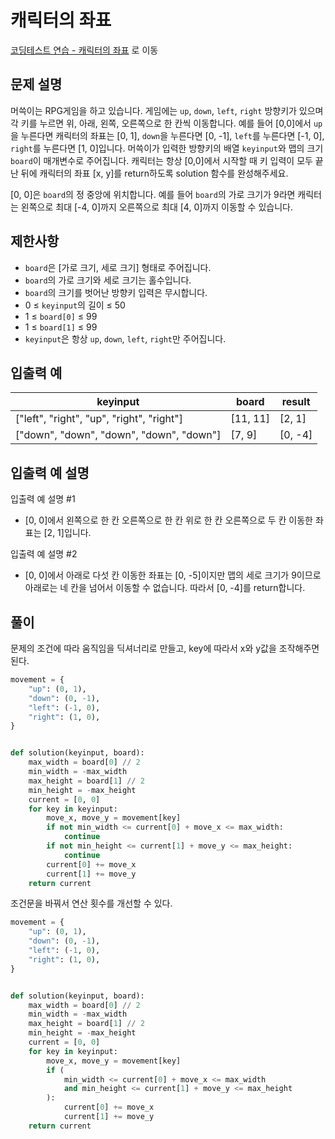 # 캐릭터의 좌표

[코딩테스트 연습 - 캐릭터의 좌표][1] 로 이동

## 문제 설명

머쓱이는 RPG게임을 하고 있습니다. 게임에는 `up`, `down`, `left`, `right` 방향키가 있으며 각 키를 누르면 위, 아래, 왼쪽, 오른쪽으로 한 칸씩 이동합니다. 예를 들어 [0,0]에서 `up`을 누른다면 캐릭터의 좌표는 [0, 1], `down`을 누른다면 [0, -1], `left`를 누른다면 [-1, 0], `right`를 누른다면 [1, 0]입니다. 머쓱이가 입력한 방향키의 배열 `keyinput`와 맵의 크기 `board`이 매개변수로 주어집니다. 캐릭터는 항상 [0,0]에서 시작할 때 키 입력이 모두 끝난 뒤에 캐릭터의 좌표 [x, y]를 return하도록 solution 함수를 완성해주세요.

[0, 0]은 `board`의 정 중앙에 위치합니다. 예를 들어 `board`의 가로 크기가 9라면 캐릭터는 왼쪽으로 최대 [-4, 0]까지 오른쪽으로 최대 [4, 0]까지 이동할 수 있습니다.

## 제한사항

- `board`은 [가로 크기, 세로 크기] 형태로 주어집니다.
- `board`의 가로 크기와 세로 크기는 홀수입니다.
- `board`의 크기를 벗어난 방향키 입력은 무시합니다.
- 0 ≤ `keyinput`의 길이 ≤ 50
- 1 ≤ `board[0]` ≤ 99
- 1 ≤ `board[1]` ≤ 99
- `keyinput`은 항상 `up`, `down`, `left`, `right`만 주어집니다.

## 입출력 예

| keyinput                                  | board    | result  |
| ----------------------------------------- | -------- | ------- |
| ["left", "right", "up", "right", "right"] | [11, 11] | [2, 1]  |
| ["down", "down", "down", "down", "down"]  | [7, 9]   | [0, -4] |

## 입출력 예 설명

입출력 예 설명 #1

- [0, 0]에서 왼쪽으로 한 칸 오른쪽으로 한 칸 위로 한 칸 오른쪽으로 두 칸 이동한 좌표는 [2, 1]입니다.

입출력 예 설명 #2

- [0, 0]에서 아래로 다섯 칸 이동한 좌표는 [0, -5]이지만 맵의 세로 크기가 9이므로 아래로는 네 칸을 넘어서 이동할 수 없습니다. 따라서 [0, -4]를 return합니다.

## 풀이

문제의 조건에 따라 움직임을 딕셔너리로 만들고, key에 따라서 x와 y값을 조작해주면 된다.

```python
movement = {
    "up": (0, 1),
    "down": (0, -1),
    "left": (-1, 0),
    "right": (1, 0),
}


def solution(keyinput, board):
    max_width = board[0] // 2
    min_width = -max_width
    max_height = board[1] // 2
    min_height = -max_height
    current = [0, 0]
    for key in keyinput:
        move_x, move_y = movement[key]
        if not min_width <= current[0] + move_x <= max_width:
            continue
        if not min_height <= current[1] + move_y <= max_height:
            continue
        current[0] += move_x
        current[1] += move_y
    return current
```

조건문을 바꿔서 연산 횟수를 개선할 수 있다.

```python
movement = {
    "up": (0, 1),
    "down": (0, -1),
    "left": (-1, 0),
    "right": (1, 0),
}


def solution(keyinput, board):
    max_width = board[0] // 2
    min_width = -max_width
    max_height = board[1] // 2
    min_height = -max_height
    current = [0, 0]
    for key in keyinput:
        move_x, move_y = movement[key]
        if (
            min_width <= current[0] + move_x <= max_width
            and min_height <= current[1] + move_y <= max_height
        ):
            current[0] += move_x
            current[1] += move_y
    return current
```

[1]: https://school.programmers.co.kr/learn/courses/30/lessons/120861
